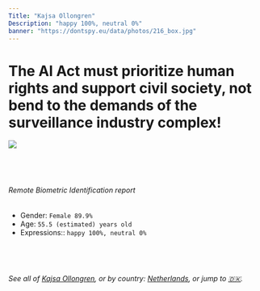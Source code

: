 ```yaml
---
Title: "Kajsa Ollongren"
Description: "happy 100%, neutral 0%"
banner: "https://dontspy.eu/data/photos/216_box.jpg"
---
```


# The AI Act must prioritize human rights and support civil society, not bend to the demands of the surveillance industry complex!

<link rel="stylesheet" type="text/css" href="/css/blog.css" />

<div class="is-fake" hidden>

_This image is **clearly fake**_, yet we [continue to collect them because the AI Act negotiations](/blog/why-deepfake/) are heading in a direction that will only make people's lives more complicated. For a more in-depth explanation, read: [Double threat: why losing the battle against Face Biometrics would fuel the proliferation of deepfakes](/blog/the-dual-threat-how-losing-the-biometric-battle-fuels-deepfake-proliferation/).


</div>

<!-- <img src="https://dontspy.eu/data/photos/54_box.jpg" /> -->
<img src="https://dontspy.eu/data/photos/216_box.jpg" />

## <br>

###### Remote Biometric Identification report

* <span class="label">Gender:</span> `Female 89.9%`
* <span class="label">Age:</span> `55.5 (estimated) years old`
* <span class="label">Expressions::</span> `happy 100%, neutral 0%`

## <br>

###### See all of [Kajsa Ollongren](/policymaker#Kajsa%20Ollongren), or by country: [Netherlands](/country#Netherlands), or jump to [🇩🇰](/x/37).

## <br>
